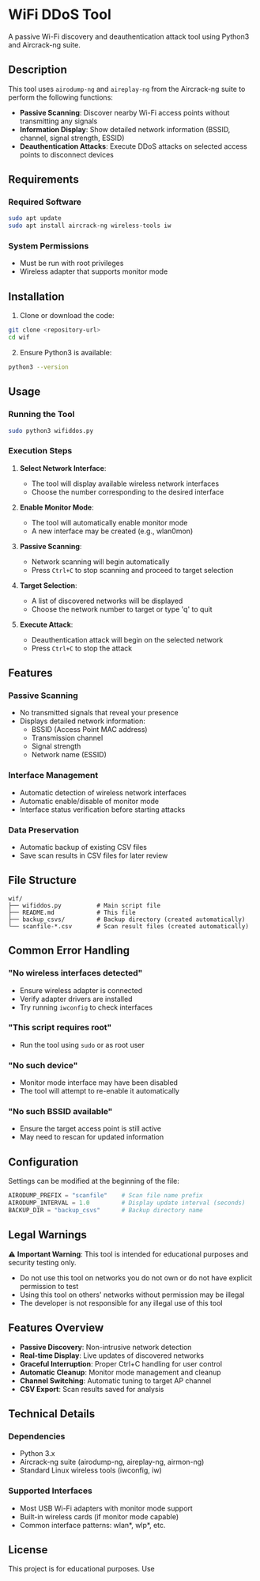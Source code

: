# WiFi DDoS Tool

A passive Wi-Fi discovery and deauthentication attack tool using Python3 and Aircrack-ng suite.

## Description

This tool uses `airodump-ng` and `aireplay-ng` from the Aircrack-ng suite to perform the following functions:

- **Passive Scanning**: Discover nearby Wi-Fi access points without transmitting any signals
- **Information Display**: Show detailed network information (BSSID, channel, signal strength, ESSID)
- **Deauthentication Attacks**: Execute DDoS attacks on selected access points to disconnect devices

## Requirements

### Required Software
```bash
sudo apt update
sudo apt install aircrack-ng wireless-tools iw
```

### System Permissions
- Must be run with root privileges
- Wireless adapter that supports monitor mode

## Installation

1. Clone or download the code:
```bash
git clone <repository-url>
cd wif
```

2. Ensure Python3 is available:
```bash
python3 --version
```

## Usage

### Running the Tool
```bash
sudo python3 wifiddos.py
```

### Execution Steps

1. **Select Network Interface**:
   - The tool will display available wireless network interfaces
   - Choose the number corresponding to the desired interface

2. **Enable Monitor Mode**:
   - The tool will automatically enable monitor mode
   - A new interface may be created (e.g., wlan0mon)

3. **Passive Scanning**:
   - Network scanning will begin automatically
   - Press `Ctrl+C` to stop scanning and proceed to target selection

4. **Target Selection**:
   - A list of discovered networks will be displayed
   - Choose the network number to target or type 'q' to quit

5. **Execute Attack**:
   - Deauthentication attack will begin on the selected network
   - Press `Ctrl+C` to stop the attack

## Features

### Passive Scanning
- No transmitted signals that reveal your presence
- Displays detailed network information:
  - BSSID (Access Point MAC address)
  - Transmission channel
  - Signal strength
  - Network name (ESSID)

### Interface Management
- Automatic detection of wireless network interfaces
- Automatic enable/disable of monitor mode
- Interface status verification before starting attacks

### Data Preservation
- Automatic backup of existing CSV files
- Save scan results in CSV files for later review

## File Structure

```
wif/
├── wifiddos.py          # Main script file
├── README.md            # This file
├── backup_csvs/         # Backup directory (created automatically)
└── scanfile-*.csv       # Scan result files (created automatically)
```

## Common Error Handling

### "No wireless interfaces detected"
- Ensure wireless adapter is connected
- Verify adapter drivers are installed
- Try running `iwconfig` to check interfaces

### "This script requires root"
- Run the tool using `sudo` or as root user

### "No such device"
- Monitor mode interface may have been disabled
- The tool will attempt to re-enable it automatically

### "No such BSSID available"
- Ensure the target access point is still active
- May need to rescan for updated information

## Configuration

Settings can be modified at the beginning of the file:

```python
AIRODUMP_PREFIX = "scanfile"    # Scan file name prefix
AIRODUMP_INTERVAL = 1.0         # Display update interval (seconds)
BACKUP_DIR = "backup_csvs"      # Backup directory name
```

## Legal Warnings

⚠️ **Important Warning**: This tool is intended for educational purposes and security testing only.

- Do not use this tool on networks you do not own or do not have explicit permission to test
- Using this tool on others' networks without permission may be illegal
- The developer is not responsible for any illegal use of this tool

## Features Overview

- **Passive Discovery**: Non-intrusive network detection
- **Real-time Display**: Live updates of discovered networks
- **Graceful Interruption**: Proper Ctrl+C handling for user control
- **Automatic Cleanup**: Monitor mode management and cleanup
- **Channel Switching**: Automatic tuning to target AP channel
- **CSV Export**: Scan results saved for analysis

## Technical Details

### Dependencies
- Python 3.x
- Aircrack-ng suite (airodump-ng, aireplay-ng, airmon-ng)
- Standard Linux wireless tools (iwconfig, iw)

### Supported Interfaces
- Most USB Wi-Fi adapters with monitor mode support
- Built-in wireless cards (if monitor mode capable)
- Common interface patterns: wlan*, wlp*, etc.

## License

This project is for educational purposes. Use

